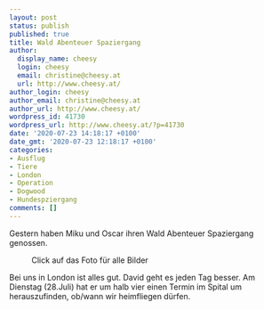```yaml
---
layout: post
status: publish
published: true
title: Wald Abenteuer Spaziergang
author:
  display_name: cheesy
  login: cheesy
  email: christine@cheesy.at
  url: http://www.cheesy.at/
author_login: cheesy
author_email: christine@cheesy.at
author_url: http://www.cheesy.at/
wordpress_id: 41730
wordpress_url: http://www.cheesy.at/?p=41730
date: '2020-07-23 14:18:17 +0100'
date_gmt: '2020-07-23 12:18:17 +0100'
categories:
- Ausflug
- Tiere
- London
- Operation
- Dogwood
- Hundespziergang
comments: []
---
```

<!-- wp:paragraph -->
Gestern haben Miku und Oscar ihren Wald Abenteuer Spaziergang genossen.
<!-- /wp:paragraph -->
<!-- wp:image {"id":41718,"linkDestination":"custom"} -->
<figure class="wp-block-image"><a href="{% link _fotos/leben-in-belfast/2020-2/miku-und-oscar-im-urlaub/index.md %}"><img src="{% link _fotos/leben-in-belfast/2020-2/miku-und-oscar-im-urlaub/Miku-und-Oscar-12.jpg %}" alt="" class="wp-image-41718"></a><br>
<figcaption>Click auf das Foto für alle Bilder</figcaption>
</figure>
<!-- /wp:image -->
<!-- wp:paragraph -->
Bei uns in London ist alles gut. David geht es jeden Tag besser. Am Dienstag (28.Juli) hat er um halb vier einen Termin im Spital um herauszufinden, ob/wann wir heimfliegen dürfen.
<!-- /wp:paragraph -->
